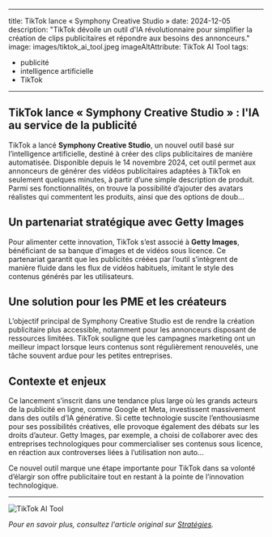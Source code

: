 
---
title: TikTok lance « Symphony Creative Studio »
date: 2024-12-05
description: "TikTok dévoile un outil d'IA révolutionnaire pour simplifier la création de clips publicitaires et répondre aux besoins des annonceurs." 
image: images/tiktok_ai_tool.jpeg
imageAltAttribute: TikTok AI Tool
tags:
   - publicité
   - intelligence artificielle
   - TikTok
---

## TikTok lance « Symphony Creative Studio » : l'IA au service de la publicité

TikTok a lancé **Symphony Creative Studio**, un nouvel outil basé sur l’intelligence artificielle, destiné à créer des clips publicitaires de manière automatisée. Disponible depuis le 14 novembre 2024, cet outil permet aux annonceurs de générer des vidéos publicitaires adaptées à TikTok en seulement quelques minutes, à partir d’une simple description de produit. Parmi ses fonctionnalités, on trouve la possibilité d’ajouter des avatars réalistes qui commentent les produits, ainsi que des options de doub...

## Un partenariat stratégique avec Getty Images

Pour alimenter cette innovation, TikTok s’est associé à **Getty Images**, bénéficiant de sa banque d’images et de vidéos sous licence. Ce partenariat garantit que les publicités créées par l’outil s’intègrent de manière fluide dans les flux de vidéos habituels, imitant le style des contenus générés par les utilisateurs.

## Une solution pour les PME et les créateurs

L’objectif principal de Symphony Creative Studio est de rendre la création publicitaire plus accessible, notamment pour les annonceurs disposant de ressources limitées. TikTok souligne que les campagnes marketing ont un meilleur impact lorsque leurs contenus sont régulièrement renouvelés, une tâche souvent ardue pour les petites entreprises.

## Contexte et enjeux

Ce lancement s’inscrit dans une tendance plus large où les grands acteurs de la publicité en ligne, comme Google et Meta, investissent massivement dans des outils d’IA générative. Si cette technologie suscite l’enthousiasme pour ses possibilités créatives, elle provoque également des débats sur les droits d’auteur. Getty Images, par exemple, a choisi de collaborer avec des entreprises technologiques pour commercialiser ses contenus sous licence, en réaction aux controverses liées à l’utilisation non auto...

Ce nouvel outil marque une étape importante pour TikTok dans sa volonté d’élargir son offre publicitaire tout en restant à la pointe de l’innovation technologique.

---

![TikTok AI Tool](https://source.unsplash.com/random/600x400)

*Pour en savoir plus, consultez l'article original sur [Stratégies](https://www.strategies.fr/actualites/marques/LQ3886935C/tiktok-lance-son-tour-un-outil-d-ia-pour-creer-des-publicites-la-demande.html).*
